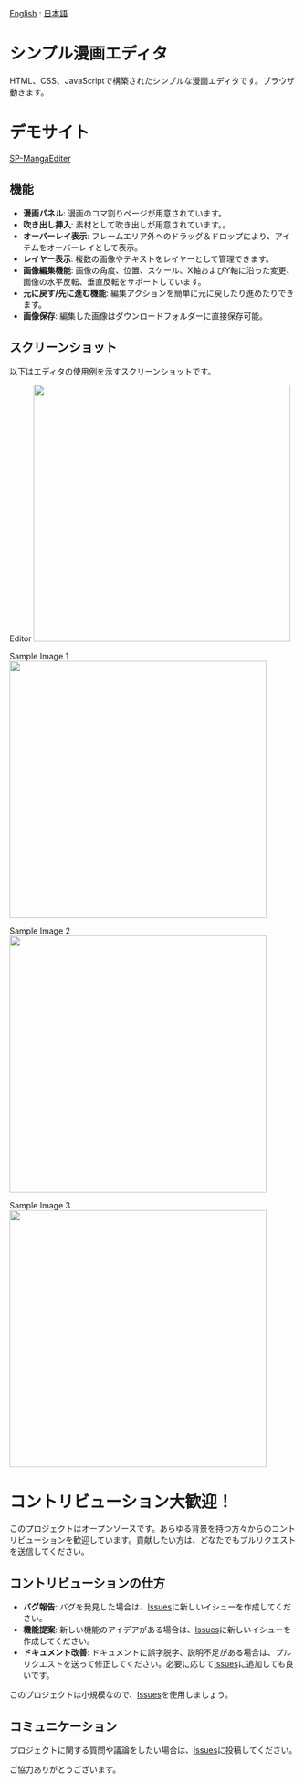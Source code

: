 [English](https://github.com/new-sankaku/stable-diffusion-webui-simple-manga-maker) : [日本語](https://github.com/new-sankaku/stable-diffusion-webui-simple-manga-maker/blob/main/README_JP.md)

# シンプル漫画エディタ

HTML、CSS、JavaScriptで構築されたシンプルな漫画エディタです。ブラウザ動きます。

# デモサイト

[SP-MangaEditer](https://new-sankaku.github.io/SP-MangaEditer/)

## 機能

- **漫画パネル**: 漫画のコマ割りページが用意されています。
- **吹き出し挿入**: 素材として吹き出しが用意されています。。
- **オーバーレイ表示**: フレームエリア外へのドラッグ＆ドロップにより、アイテムをオーバーレイとして表示。
- **レイヤー表示**: 複数の画像やテキストをレイヤーとして管理できます。
- **画像編集機能**: 画像の角度、位置、スケール、X軸およびY軸に沿った変更、画像の水平反転、垂直反転をサポートしています。
- **元に戻す/先に進む機能**: 編集アクションを簡単に元に戻したり進めたりできます。
- **画像保存**: 編集した画像はダウンロードフォルダーに直接保存可能。

## スクリーンショット

以下はエディタの使用例を示すスクリーンショットです。

Editor
<img src="https://github.com/new-sankaku/stable-diffusion-webui-simple-manga-maker/blob/main/SP-MangaEditer/99_sample_image/Editer.png" width="450">

Sample Image 1
<img src="https://github.com/new-sankaku/stable-diffusion-webui-simple-manga-maker/blob/main/SP-MangaEditer/99_sample_image/cropped-image.png" width="450">

Sample Image 2
<img src="https://github.com/new-sankaku/stable-diffusion-webui-simple-manga-maker/blob/main/SP-MangaEditer/99_sample_image/cropped-image_2.png" width="450">

Sample Image 3
<img src="https://github.com/new-sankaku/stable-diffusion-webui-simple-manga-maker/blob/main/SP-MangaEditer/99_sample_image/cropped-image_3.png" width="450">

# コントリビューション大歓迎！

このプロジェクトはオープンソースです。あらゆる背景を持つ方々からのコントリビューションを歓迎しています。貢献したい方は、どなたでもプルリクエストを送信してください。

## コントリビューションの仕方
- **バグ報告**: バグを発見した場合は、[Issues](https://github.com/new-sankaku/stable-diffusion-webui-simple-manga-maker/issues)に新しいイシューを作成してください。
- **機能提案**: 新しい機能のアイデアがある場合は、[Issues](https://github.com/new-sankaku/stable-diffusion-webui-simple-manga-maker/issues)に新しいイシューを作成してください。
- **ドキュメント改善**: ドキュメントに誤字脱字、説明不足がある場合は、プルリクエストを送って修正してください。必要に応じて[Issues](https://github.com/new-sankaku/stable-diffusion-webui-simple-manga-maker/issues)に追加しても良いです。  

このプロジェクトは小規模なので、[Issues](https://github.com/new-sankaku/stable-diffusion-webui-simple-manga-maker/issues)を使用しましょう。

## コミュニケーション
プロジェクトに関する質問や議論をしたい場合は、[Issues](https://github.com/new-sankaku/stable-diffusion-webui-simple-manga-maker/issues)に投稿してください。

ご協力ありがとうございます。
